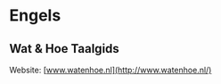 <!-- header -->
<!-- targetLang: nl-NL -->
<!-- baseLang: en-GB -->
<!-- publisher: Kosmos Uitgevers Utrecht/Antwerpen -->
<!-- pubDate: 2016 -->
<!-- isbn: 978 90 215 6225 4 -->
<!-- endHeader -->

# Engels

## Wat & Hoe Taalgids

Website: [www.watenhoe.nl](http://www.watenhoe.nl/)
